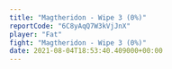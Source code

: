 ```yaml
---
title: "Magtheridon - Wipe 3 (0%)"
reportCode: "6C8yAqQ7W3kVjJnX"
player: "Fat"
fight: "Magtheridon - Wipe 3 (0%)"
date: 2021-08-04T18:53:40.409000+00:00
---
```

